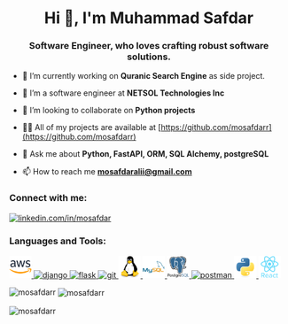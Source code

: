 <h1 align="center">Hi 👋, I'm Muhammad Safdar</h1>
<h3 align="center">Software Engineer, who loves crafting robust software solutions.</h3>

- 🔭 I’m currently working on **Quranic Search Engine** as side project.

- 🌱 I’m a software engineer at **NETSOL Technologies Inc**

- 👯 I’m looking to collaborate on **Python projects**

- 👨‍💻 All of my projects are available at [https://github.com/mosafdarr](https://github.com/mosafdarr)

- 💬 Ask me about **Python, FastAPI, ORM, SQL Alchemy, postgreSQL**

- 📫 How to reach me **mosafdaralii@gmail.com**

<h3 align="left">Connect with me:</h3>
<p align="left">
<a href="https://linkedin.com/in/linkedin.com/in/mosafdar" target="blank"><img align="center" src="https://raw.githubusercontent.com/rahuldkjain/github-profile-readme-generator/master/src/images/icons/Social/linked-in-alt.svg" alt="linkedin.com/in/mosafdar" height="30" width="40" /></a>
</p>

<h3 align="left">Languages and Tools:</h3>
<p align="left"> <a href="https://aws.amazon.com" target="_blank" rel="noreferrer"> <img src="https://raw.githubusercontent.com/devicons/devicon/master/icons/amazonwebservices/amazonwebservices-original-wordmark.svg" alt="aws" width="40" height="40"/> </a> <a href="https://www.djangoproject.com/" target="_blank" rel="noreferrer"> <img src="https://cdn.worldvectorlogo.com/logos/django.svg" alt="django" width="40" height="40"/> </a> <a href="https://flask.palletsprojects.com/" target="_blank" rel="noreferrer"> <img src="https://www.vectorlogo.zone/logos/pocoo_flask/pocoo_flask-icon.svg" alt="flask" width="40" height="40"/> </a> <a href="https://git-scm.com/" target="_blank" rel="noreferrer"> <img src="https://www.vectorlogo.zone/logos/git-scm/git-scm-icon.svg" alt="git" width="40" height="40"/> </a> <a href="https://www.linux.org/" target="_blank" rel="noreferrer"> <img src="https://raw.githubusercontent.com/devicons/devicon/master/icons/linux/linux-original.svg" alt="linux" width="40" height="40"/> </a> <a href="https://www.mysql.com/" target="_blank" rel="noreferrer"> <img src="https://raw.githubusercontent.com/devicons/devicon/master/icons/mysql/mysql-original-wordmark.svg" alt="mysql" width="40" height="40"/> </a> <a href="https://www.postgresql.org" target="_blank" rel="noreferrer"> <img src="https://raw.githubusercontent.com/devicons/devicon/master/icons/postgresql/postgresql-original-wordmark.svg" alt="postgresql" width="40" height="40"/> </a> <a href="https://postman.com" target="_blank" rel="noreferrer"> <img src="https://www.vectorlogo.zone/logos/getpostman/getpostman-icon.svg" alt="postman" width="40" height="40"/> </a> <a href="https://www.python.org" target="_blank" rel="noreferrer"> <img src="https://raw.githubusercontent.com/devicons/devicon/master/icons/python/python-original.svg" alt="python" width="40" height="40"/> </a> <a href="https://reactjs.org/" target="_blank" rel="noreferrer"> <img src="https://raw.githubusercontent.com/devicons/devicon/master/icons/react/react-original-wordmark.svg" alt="react" width="40" height="40"/> </a> </p>

<p><img align="left" src="https://github-readme-stats.vercel.app/api/top-langs?username=mosafdarr&show_icons=true&locale=en&layout=compact" alt="mosafdarr" /></p>

<p>&nbsp;<img align="center" src="https://github-readme-stats.vercel.app/api?username=mosafdarr&show_icons=true&locale=en" alt="mosafdarr" /></p>

<p><img align="center" src="https://github-readme-streak-stats.herokuapp.com/?user=mosafdarr&" alt="mosafdarr" /></p>
